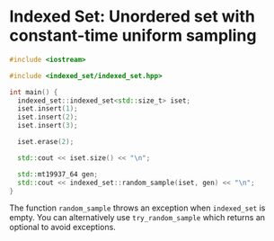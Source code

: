# Indexed Set: Unordered set with constant-time uniform sampling

```c++
#include <iostream>

#include <indexed_set/indexed_set.hpp>

int main() {
  indexed_set::indexed_set<std::size_t> iset;
  iset.insert(1);
  iset.insert(2);
  iset.insert(3);

  iset.erase(2);

  std::cout << iset.size() << "\n";

  std::mt19937_64 gen;
  std::cout << indexed_set::random_sample(iset, gen) << "\n";
}
```

The function `random_sample` throws an exception when `indexed_set` is empty.
You can alternatively use `try_random_sample` which returns an optional to avoid
exceptions.

